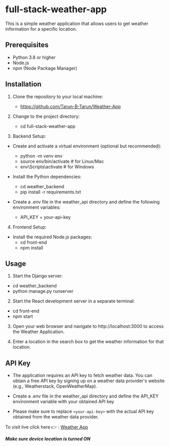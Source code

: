# full-stack-weather-app

This is a simple weather application that allows users to get weather information for a specific location.

## Prerequisites

- Python 3.8 or higher
- Node.js
- npm (Node Package Manager)

## Installation

1. Clone the repository to your local machine:
   - https://github.com/Tarun-B-Tarun/Weather-App
   
2. Change to the project directory:
   - cd full-stack-weather-app
 
3. Backend Setup:
- Create and activate a virtual environment (optional but recommended):
  - python -m venv env
  - source env/bin/activate  # for Linux/Mac
  - env\Scripts\activate     # for Windows

- Install the Python dependencies:
  - cd weather_backend
  - pip install -r requirements.txt

- Create a .env file in the weather_api directory and define the following environment variables:
  - API_KEY = your-api-key  
  
4. Frontend Setup:
- Install the required Node.js packages:
  - cd front-end
  - npm install
  
## Usage
1. Start the Django server:
  - cd weather_backend
  - python manage.py runserver

2. Start the React development server in a separate terminal:
  - cd front-end
  - npm start

3. Open your web browser and navigate to http://localhost:3000 to access the Weather Application.

4. Enter a location in the search box to get the weather information for that location.

## API Key
- The application requires an API key to fetch weather data. You can obtain a free API key by signing up on a weather data provider's website (e.g., Weatherstack, OpenWeatherMap).

- Create a .env file in the weather_api directory and define the API_KEY environment variable with your obtained API key

- Please make sure to replace `<your-api-key>` with the actual API key obtained from the weather data provider.



To visit live click here :point_right: : [Weather App](https://weather-app-nu-tan-46.vercel.app/)

***Make sure device location is turned ON***




